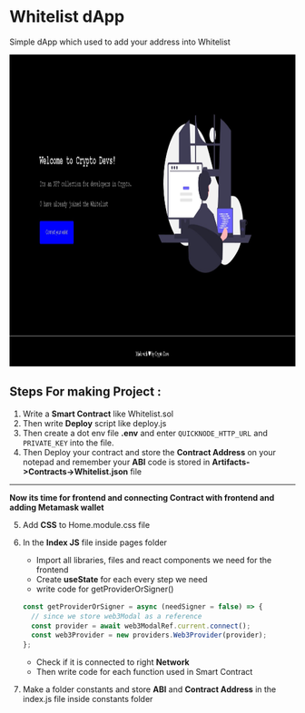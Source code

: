 # Whitelist dApp

Simple dApp which used to add your address into Whitelist

<img src="https://github.com/Coollaitar/Whitelist-dApp/blob/main/wl1.jpg" width="1000" height="550" />

## Steps For making Project :

1. Write a **Smart Contract** like Whitelist.sol
2. Then write **Deploy** script like deploy.js
3. Then create a dot env file **.env** and enter `QUICKNODE_HTTP_URL` and `PRIVATE_KEY` into the file.
4. Then Deploy your contract and store the **Contract Address** on your notepad and remember your **ABI** code is stored in **Artifacts->Contracts->Whitelist.json** file

---

**Now its time for frontend and connecting Contract with frontend and adding Metamask wallet**

5. Add **CSS** to Home.module.css file
6. In the **Index JS** file inside pages folder

   - Import all libraries, files and react components we need for the frontend
   - Create **useState** for each every step we need
   - write code for getProviderOrSigner()

   ```js
   const getProviderOrSigner = async (needSigner = false) => {
     // since we store web3Modal as a reference
     const provider = await web3ModalRef.current.connect();
     const web3Provider = new providers.Web3Provider(provider);
   };
   ```

   - Check if it is connected to right **Network**
   - Then write code for each function used in Smart Contract

7. Make a folder constants and store **ABI** and **Contract Address** in the index.js file inside constants folder
